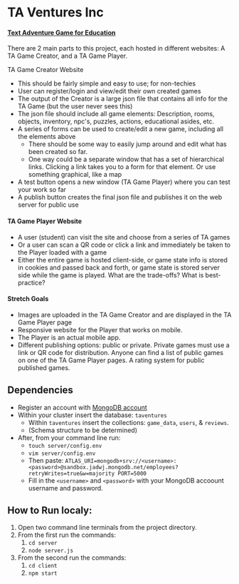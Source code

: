 # TA Ventures Inc

#### [Text Adventure Game for Education](https://eecs.engineering.oregonstate.edu/capstone/submission/pages/viewSingleProject.php?id=vb6UGCzMnMAabuur)

There are 2 main parts to this project, each hosted in different websites: A TA Game Creator, and a TA Game Player.

TA Game Creator Website

- This should be fairly simple and easy to use; for non-techies
- User can register/login and view/edit their own created games
- The output of the Creator is a large json file that contains all info for the TA Game (but the user never sees this)
- The json file should include all game elements: Description, rooms, objects, inventory, npc's, puzzles, actions, educational asides, etc.
- A series of forms can be used to create/edit a new game, including all the elements above
  - There should be some way to easily jump around and edit what has been created so far.
  - One way could be a separate window that has a set of hierarchical links. Clicking a link takes you to a form for that element.
    Or use something graphical, like a map
- A test button opens a new window (TA Game Player) where you can test your work so far
- A publish button creates the final json file and publishes it on the web server for public use

#### TA Game Player Website

- A user (student) can visit the site and choose from a series of TA games
- Or a user can scan a QR code or click a link and immediately be taken to the Player loaded with a game
- Either the entire game is hosted client-side, or game state info is stored in cookies and passed back and forth, or game state is stored server side while the game is played. What are the trade-offs? What is best-practice?

#### Stretch Goals

- Images are uploaded in the TA Game Creator and are displayed in the TA Game Player page
- Responsive website for the Player that works on mobile.
- The Player is an actual mobile app.
- Different publishing options: public or private. Private games must use a link or QR code for distribution. Anyone can find a list of public games on one of the TA Game Player pages.
  A rating system for public published games.

## Dependencies

- Register an account with [MongoDB account](https://www.mongodb.com/)
- Within your cluster insert the database: `taventures`
  - Within `taventures` insert the collections: `game_data`, `users`, & `reviews`.
  - (Schema structure to be determined)
- After, from your command line run:
  - `touch server/config.env`
  - `vim server/config.env`
  - Then paste: `ATLAS_URI=mongodb+srv://<username>:<password>@sandbox.jadwj.mongodb.net/employees?retryWrites=true&w=majority
PORT=5000`
  - Fill in the `<username>` and `<password>` with your MongoDB accoount username and password.

## How to Run localy:

1. Open two command line terminals from the project directory.
1. From the first run the commands:
   1. `cd server`
   1. `node server.js`
1. From the second run the commands:
   1. `cd client`
   1. `npm start`
